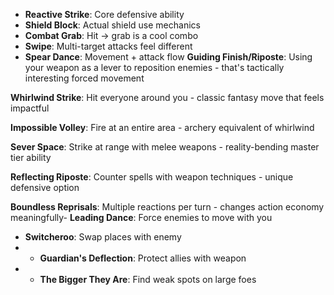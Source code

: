 - **Reactive Strike**: Core defensive ability
- **Shield Block**: Actual shield use mechanics
- **Combat Grab**: Hit → grab is a cool combo
- **Swipe**: Multi-target attacks feel different
- **Spear Dance**: Movement + attack flow
**Guiding Finish/Riposte**: Using your weapon as a lever to reposition enemies - that's tactically interesting forced movement

**Whirlwind Strike**: Hit everyone around you - classic fantasy move that feels impactful

**Impossible Volley**: Fire at an entire area - archery equivalent of whirlwind

**Sever Space**: Strike at range with melee weapons - reality-bending master tier ability

**Reflecting Riposte**: Counter spells with weapon techniques - unique defensive option

**Boundless Reprisals**: Multiple reactions per turn - changes action economy meaningfully- **Leading Dance**: Force enemies to move with you
- **Switcheroo**: Swap places with enemy
- - **Guardian's Deflection**: Protect allies with weapon
- - **The Bigger They Are**: Find weak spots on large foes
